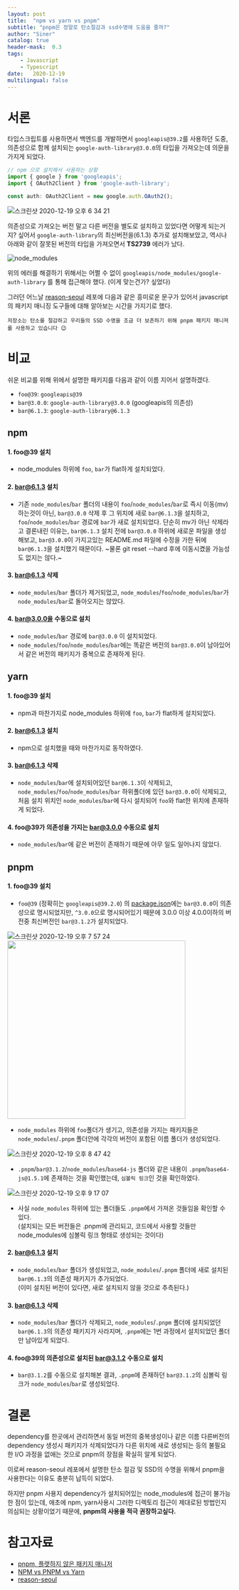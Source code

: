```yaml
---
layout: post
title:  "npm vs yarn vs pnpm"
subtitle: "pnpm은 정말로 탄소절감과 ssd수명에 도움을 줄까?"
author: "Siner"
catalog: true
header-mask:  0.3
tags:
    - Javascript
    - Typescript
date:   2020-12-19
multilingual: false
---
```


# 서론

타입스크립트를 사용하면서 백엔드를 개발하면서 `googleapis@39.2`를 사용하던 도중, 의존성으로 함께 설치되는 `google-auth-library@3.0.0`의 타입을 가져오는데 의문을 가지게 되었다.

```typescript
// npm 으로 설치해서 사용하는 상황
import { google } from 'googleapis';
import { OAuth2Client } from 'google-auth-library';

const auth: OAuth2Client = new google.auth.OAuth2();
```

![스크린샷 2020-12-19 오후 6 34 21](https://user-images.githubusercontent.com/34048253/102686125-e1d6ae00-4228-11eb-8f1d-a29ebcae10d9.png)

의존성으로 가져오는 버전 말고 다른 버전을 별도로 설치하고 있었다면 어떻게 되는거지? 싶어서 `google-auth-library`의 최신버전을(6.1.3) 추가로 설치해보았고, 역시나 아래와 같이 잘못된 버전의 타입을 가져오면서 **TS2739** 에러가 났다.

![node_modules](https://user-images.githubusercontent.com/34048253/102686319-39c1e480-422a-11eb-8b88-f30f2228fe0e.gif)

위의 에러를 해결하기 위해서는 어쩔 수 없이 `googleapis/node_modules/google-auth-library` 를 통해 접근해야 했다. (이게 맞는건가? 싶었다)

그러던 어느날 [reason-seoul](https://github.com/reason-seoul/reason-todomvc) 레포에 다음과 같은 흥미로운 문구가 있어서 javascript의 패키지 매니징 도구들에 대해 알아보는 시간을 가지기로 했다.

```
저장소는 탄소를 절감하고 우리들의 SSD 수명을 조금 더 보존하기 위해 pnpm 패키지 매니져를 사용하고 있습니다 😉
```

# 비교

쉬운 비교를 위해 위에서 설명한 패키지를 다음과 같이 이름 지어서 설명하겠다.

- `foo@39`: `googleapis@39`
- `bar@3.0.0`: `google-auth-library@3.0.0` (googleapis의 의존성)
- `bar@6.1.3`: `google-auth-library@6.1.3`

## npm

#### 1. foo@39 설치
- node_modules 하위에 `foo`, `bar`가 flat하게 설치되었다.

#### 2. bar@6.1.3 설치
- 기존 `node_modules`/`bar` 폴더의 내용이 `foo`/`node_modules`/`bar`로 즉시 이동(mv)하는것이 아닌, `bar@3.0.0` 삭제 후 그 위치에 새로 `bar@6.1.3`을 설치하고, `foo`/`node_modules`/`bar` 경로에 `bar`가 새로 설치되었다. 단순히 mv가 아닌 삭제라고 결론내린 이유는, `bar@6.1.3` 설치 전에 `bar@3.0.0` 하위에 새로운 파일을 생성해보고, `bar@3.0.0`이 가지고있는 README.md 파일에 수정을 가한 뒤에 `bar@6.1.3`을 설치했기 때문이다. ~물론 git reset --hard 후에 이동시켰을 가능성도 없지는 않다.~

#### 3. bar@6.1.3 삭제
- `node_modules`/`bar` 폴더가 제거되었고, `node_modules`/`foo`/`node_modules`/`bar`가 `node_modules`/`bar`로 돌아오지는 않았다.

#### 4. bar@3.0.0을 수동으로 설치
- `node_modules`/`bar` 경로에 `bar@3.0.0` 이 설치되었다.
- `node_modules`/`foo`/`node_modules`/`bar`에는 똑같은 버전의 `bar@3.0.0`이 남아있어서 같은 버전의 패키지가 중복으로 존재하게 된다.

## yarn

#### 1. foo@39 설치
- npm과 마찬가지로 node_modules 하위에 `foo`, `bar`가 flat하게 설치되었다.

#### 2. bar@6.1.3 설치
- npm으로 설치했을 때와 마찬가지로 동작하였다.

#### 3. bar@6.1.3 삭제
- `node_modules`/`bar`에 설치되어있던 `bar@6.1.3`이 삭제되고, `node_modules`/`foo`/`node_modules`/`bar` 하위폴더에 있던 `bar@3.0.0`이 삭제되고, 처음 설치 위치인 `node_modules`/`bar`에 다시 설치되어 `foo`와 flat한 위치에 존재하게 되었다.

#### 4. foo@39가 의존성을 가지는 bar@3.0.0 수동으로 설치
- `node_modules`/`bar`에 같은 버전이 존재하기 때문에 아무 일도 일어나지 않았다.

## pnpm

#### 1. foo@39 설치
- `foo@39` (정확히는 `googleapis@39.2.0`) 의 [package.json](https://github.com/googleapis/google-api-nodejs-client/blob/v39.2.0/package.json)에는 `bar@3.0.0`이 의존성으로 명시되었지만, `^3.0.0`으로 명시되어있기 때문에 3.0.0 이상 4.0.0이하의 버전중 최신버전인 `bar@3.1.2`가 설치되었다.

![스크린샷 2020-12-19 오후 7 57 24](https://user-images.githubusercontent.com/34048253/102687733-6aa71700-4234-11eb-947b-6454ee256e02.png)
<img src="https://user-images.githubusercontent.com/34048253/102688760-17d15d80-423c-11eb-9b0d-99d5ce93daa9.png" width="400" />

- `node_modules` 하위에 `foo`폴더가 생기고, 의존성을 가지는 패키지들은 `node_modules`/`.pnpm` 폴더안에 각각의 버전이 포함된 이름 폴더가 생성되었다.

![스크린샷 2020-12-19 오후 8 47 42](https://user-images.githubusercontent.com/34048253/102688652-71855800-423b-11eb-947e-16fcc1a4b6c6.png)

- `.pnpm`/`bar@3.1.2`/`node_modules`/`base64-js` 폴더와 같은 내용이 `.pnpm`/`base64-js@1.5.1`에 존재하는 것을 확인했는데, `심볼릭 링크`인 것을 확인하였다.

![스크린샷 2020-12-19 오후 9 17 07](https://user-images.githubusercontent.com/34048253/102689198-8e238f00-423f-11eb-825e-0a3d1be005d0.png)

- 사실 `node_modules` 하위에 있는 폴더들도 `.pnpm`에서 가져온 것들임을 확인할 수 있다.<br>
(설치되는 모든 버전들은 .pnpm에 관리되고, 코드에서 사용할 것들만 node_modules에 심볼릭 링크 형태로 생성되는 것이다)


#### 2. bar@6.1.3 설치
- `node_modules`/`bar` 폴더가 생성되었고, `node_modules`/`.pnpm` 폴더에 새로 설치된 `bar@6.1.3`의 의존성 패키지가 추가되었다.<br>
(이미 설치된 버전이 있다면, 새로 설치되지 않을 것으로 추측된다.)

#### 3. bar@6.1.3 삭제
- `node_modules`/`bar` 폴더가 삭제되고, `node_modules`/`.pnpm` 폴더에 설치되었던 `bar@6.1.3`의 의존성 패키지가 사라지며, `.pnpm`에는 1번 과정에서 설치되었던 폴더만 남아있게 되었다.

#### 4. foo@39의 의존성으로 설치된 bar@3.1.2 수동으로 설치
- `bar@3.1.2`를 수동으로 설치해본 결과, `.pnpm`에 존재하던 `bar@3.1.2`의 심볼릭 링크가 `node_modules`/`bar`로 생성되었다.

# 결론

dependency를 한곳에서 관리하면서 동일 버전의 중복생성이나 같은 이름 다른버전의 dependency 생성시 패키지가 삭제되었다가 다른 위치에 새로 생성되는 등의 불필요한 I/O 과정을 없애는 것으로 pnpm의 장점을 확실히 알게 되었다.

이로써 reason-seoul 레포에서 설명한 탄소 절감 및 SSD의 수명을 위해서 pnpm을 사용한다는 이유도 충분히 납득이 되었다.

하지만 pnpm 사용지 dependency가 설치되어있는 node_modules에 접근이 불가능한 점이 있는데, 애초에 npm, yarn사용시 그러한 디렉토리 접근이 제대로된 방법인지 의심되는 상황이었기 때문에, **pnpm의 사용을 적극 권장하고싶다.**

# 참고자료

- [pnpm, 플랫하지 않은 패키지 매니저](https://imch.dev/posts/pnpm-a-manager-what-is-not-flat)
- [NPM vs PNPM vs Yarn](https://rushjs.io/pages/maintainer/package_managers/)
- [reason-seoul](https://github.com/reason-seoul/reason-todomvc)
